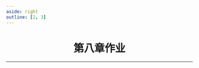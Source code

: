 ```yaml
---
aside: right
outline: [2, 3]
---
```


<h1 style="text-align: center; font-weight: bold;">第八章作业</h1>

---
